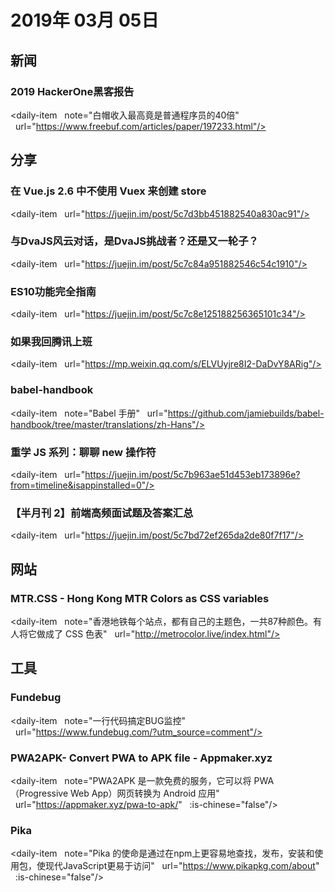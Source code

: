 # 2019年 03月 05日

## 新闻

### 2019 HackerOne黑客报告

<daily-item
  note="白帽收入最高竟是普通程序员的40倍"
  url="https://www.freebuf.com/articles/paper/197233.html"/>

## 分享

### 在 Vue.js 2.6 中不使用 Vuex 来创建 store

<daily-item
  url="https://juejin.im/post/5c7d3bb451882540a830ac91"/>

### 与DvaJS风云对话，是DvaJS挑战者？还是又一轮子？

<daily-item
  url="https://juejin.im/post/5c7c84a951882546c54c1910"/>

### ES10功能完全指南

<daily-item
  url="https://juejin.im/post/5c7c8e125188256365101c34"/>

### 如果我回腾讯上班

<daily-item
  url="https://mp.weixin.qq.com/s/ELVUyjre8I2-DaDvY8ARig"/>

### babel-handbook

<daily-item
  note="Babel 手册"
  url="https://github.com/jamiebuilds/babel-handbook/tree/master/translations/zh-Hans"/>

### 重学 JS 系列：聊聊 new 操作符

<daily-item
  url="https://juejin.im/post/5c7b963ae51d453eb173896e?from=timeline&isappinstalled=0"/>

### 【半月刊 2】前端高频面试题及答案汇总

<daily-item
  url="https://juejin.im/post/5c7bd72ef265da2de80f7f17"/>

## 网站

### MTR.CSS - Hong Kong MTR Colors as CSS variables

<daily-item
  note="香港地铁每个站点，都有自己的主题色，一共87种颜色。有人将它做成了 CSS 色表"
  url="http://metrocolor.live/index.html"/>

## 工具

### Fundebug

<daily-item
  note="一行代码搞定BUG监控"
  url="https://www.fundebug.com/?utm_source=comment"/>

### PWA2APK- Convert PWA to APK file - Appmaker.xyz

<daily-item
  note="PWA2APK 是一款免费的服务，它可以将 PWA（Progressive Web App）网页转换为 Android 应用"
  url="https://appmaker.xyz/pwa-to-apk/"
  :is-chinese="false"/>

### Pika

<daily-item
  note="Pika 的使命是通过在npm上更容易地查找，发布，安装和使用包，使现代JavaScript更易于访问"
  url="https://www.pikapkg.com/about"
  :is-chinese="false"/>

<daily-footer/>